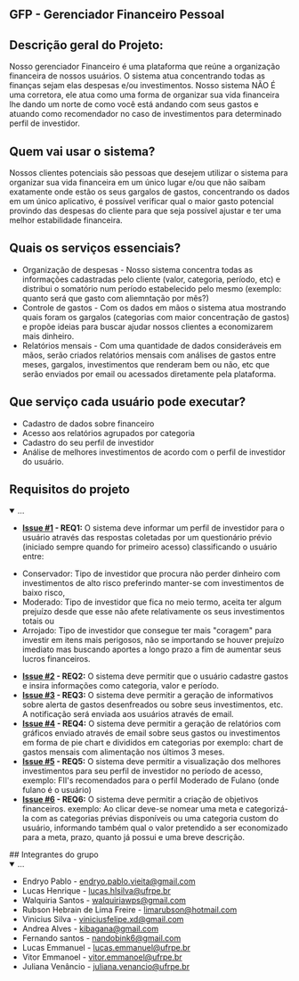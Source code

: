 ## GFP - Gerenciador Financeiro Pessoal

## Descrição geral do Projeto:
 Nosso gerenciador Financeiro é uma plataforma que reúne a organização financeira de nossos usuários. O sistema atua concentrando todas as finanças sejam elas despesas e/ou investimentos. Nosso sistema NÃO É uma corretora, ele atua como uma forma de organizar sua vida financeira lhe dando um norte de como você está andando com seus gastos e atuando como recomendador no caso de investimentos para determinado perfil de investidor. 
 
## Quem vai usar o sistema?
Nossos clientes potenciais são pessoas que desejem utilizar o sistema para organizar sua vida financeira em um único lugar e/ou que não saibam exatamente onde estão os seus gargalos de gastos, concentrando os dados em um único aplicativo, é possível verificar qual o maior gasto potencial provindo das despesas do cliente para que seja possível ajustar e ter uma melhor estabilidade financeira.

## Quais os serviços essenciais?
- Organização de despesas - Nosso sistema concentra todas as informações cadastradas pelo cliente (valor, categoria, período, etc) e distribui o somatório num período estabelecido pelo mesmo (exemplo: quanto será que gasto com aliemntação por mês?)
- Controle de gastos - Com os dados em mãos o sistema atua mostrando quais foram os gargalos (categorias com maior concentração de gastos) e propõe ideias para buscar ajudar nossos clientes a economizarem mais dinheiro.
- Relatórios mensais - Com uma quantidade de dados consideráveis em mãos, serão criados relatórios mensais com análises de gastos entre meses, gargalos, investimentos que renderam bem ou não, etc que serão enviados por email ou acessados diretamente pela plataforma.
  
## Que serviço cada usuário pode executar? 
- Cadastro de dados sobre financeiro
- Acesso aos relatórios agrupados por categoria
- Cadastro do seu perfil de investidor
- Análise de melhores investimentos de acordo com o perfil de investidor do usuário.
  
## Requisitos do projeto

<details open>
 <summary>...</summary>
 
 * **[Issue #1](https://github.com/Projeto-Engenharia-de-Software-LC/.github/issues/1) - REQ1:** O sistema deve informar um perfil de investidor para o usuário através das respostas coletadas por um questionário prévio (iniciado sempre quando for primeiro acesso) classificando o usuário entre:
  - Conservador: Tipo de investidor que procura não perder dinheiro com investimentos de alto risco preferindo manter-se com investimentos de baixo risco,
  - Moderado: Tipo de investidor que fica no meio termo, aceita ter algum prejuízo desde que esse não afete relativamente os seus investimentos totais ou
  - Arrojado: Tipo de investidor que consegue ter mais "coragem" para investir em itens mais perigosos, não se importando se houver prejuízo imediato mas buscando aportes a longo prazo a fim de aumentar seus lucros financeiros. 
 * **[Issue #2](https://github.com/Projeto-Engenharia-de-Software-LC/.github/issues/2) - REQ2:** O sistema deve permitir que o usuário cadastre gastos e insira informações como categoria, valor e período.
 * **[Issue #3](https://github.com/Projeto-Engenharia-de-Software-LC/.github/issues/3) - REQ3:** O sistema deve permitir a geração de informativos sobre alerta de gastos desenfreados ou sobre seus investimentos, etc. A notificação será enviada aos usuários através de email.
 * **[Issue #4](https://github.com/Projeto-Engenharia-de-Software-LC/.github/issues/4) - REQ4:** O sistema deve permitir a geração de relatórios com gráficos enviado através de email sobre seus gastos ou investimentos em forma de pie chart e divididos em categorias por exemplo: chart de gastos mensais com alimentação nos últimos 3 meses.
 * **[Issue #5](https://github.com/Projeto-Engenharia-de-Software-LC/.github/issues/5) - REQ5:** O sistema deve permitir a visualização dos melhores investimentos para seu perfil de investidor no período de acesso, exemplo: FII's recomendados para o perfil Moderado de Fulano (onde fulano é o usuário)
 * **[Issue #6](https://github.com/Projeto-Engenharia-de-Software-LC/.github/issues/6) - REQ6:** O sistema deve permitir a criação de objetivos financeiros. exemplo: Ao clicar deve-se nomear uma meta e categorizá-la com as categorias prévias disponíveis ou uma categoria custom do usuário, informando também qual o valor pretendido a ser economizado para a meta, prazo, quanto já possui e uma breve descrição.
 </details >
## Integrantes do grupo 
<details open>
 <summary>...</summary>

 * Endryo Pablo - endryo.pablo.vieita@gmail.com
 * Lucas Henrique - lucas.hlsilva@ufrpe.br
 * Walquiria Santos - walquiriawps@gmail.com
 * Rubson Hebrain de Lima Freire - limarubson@hotmail.com
 * Vinicius Silva - viniciusfelipe.xd@gmail.com
 * Andrea Alves - kibagana@gmail.com
 * Fernando santos - nandobink6@gmail.com
 * Lucas Emmanuel - lucas.emmanuel@ufrpe.br
 * Vitor Emmanoel - vitor.emmanoel@ufrpe.br
 * Juliana Venâncio - juliana.venancio@ufrpe.br
</details>

